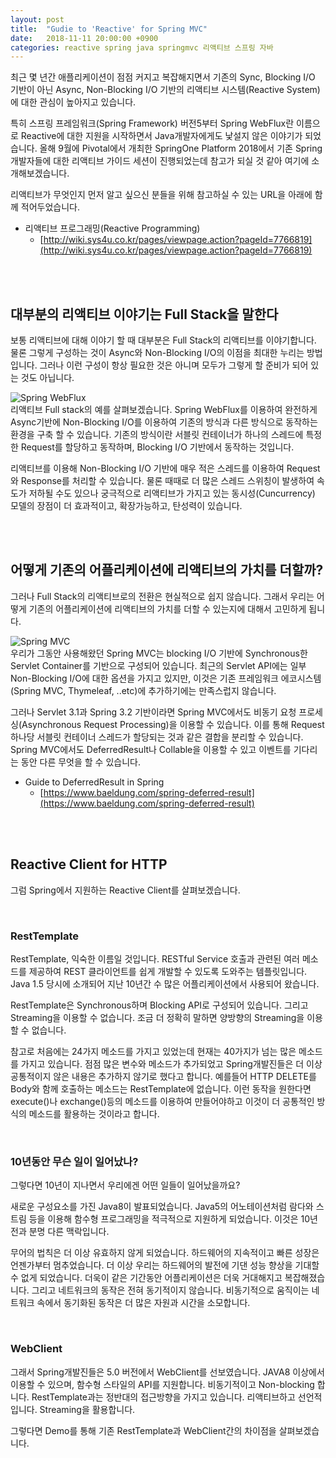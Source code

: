 ```yaml
---
layout: post
title:  "Gudie to 'Reactive' for Spring MVC"
date:   2018-11-11 20:00:00 +0900
categories: reactive spring java springmvc 리액티브 스프링 자바
---
```


최근 몇 년간 애플리케이션이 점점 커지고 복잡해지면서 기존의 Sync, Blocking I/O 기반이 아닌 Async, Non-Blocking I/O 기반의 리액티브 시스템(Reactive System)에 대한 관심이 높아지고 있습니다.

특히 스프링 프레임워크(Spring Framework) 버전5부터 Spring WebFlux란 이름으로 Reactive에 대한 지원을 시작하면서 Java개발자에게도 낯설지 않은 이야기가 되었습니다. 올해 9월에 Pivotal에서 개최한 SpringOne Platform 2018에서 기존 Spring개발자들에 대한 리액티브 가이드 세션이 진행되었는데 참고가 되실 것 같아 여기에 소개해보겠습니다.

리액티브가 무엇인지 먼저 알고 싶으신 분들을 위해 참고하실 수 있는 URL을 아래에 함께 적어두었습니다.
* 리액티브 프로그래밍(Reactive Programming)
    - [http://wiki.sys4u.co.kr/pages/viewpage.action?pageId=7766819](http://wiki.sys4u.co.kr/pages/viewpage.action?pageId=7766819)

<br><br>

대부분의 리액티브 이야기는 Full Stack을 말한다
-

보통 리액티브에 대해 이야기 할 때 대부분은 Full Stack의 리액티브를 이야기합니다. 물론 그렇게 구성하는 것이 Async와 Non-Blocking I/O의 이점을 최대한 누리는 방법입니다. 그러나 이런 구성이 항상 필요한 것은 아니며 모두가 그렇게 할 준비가 되어 있는 것도 아닙니다.

![Spring WebFlux](https://user-images.githubusercontent.com/4060030/48329064-53c38d00-e68a-11e8-823f-56bce05a06c5.PNG "Spring WebFlux")  
리액티브 Full stack의 예를 살펴보겠습니다. Spring WebFlux를 이용하여 완전하게 Async기반에 Non-Blocking I/O를 이용하여 기존의 방식과 다른 방식으로 동작하는 환경을 구축 할 수 있습니다. 기존의 방식이란 서블릿 컨테이너가 하나의 스레드에 특정한 Request를 할당하고 동작하며, Blocking I/O 기반에서 동작하는 것입니다.

리액티브를 이용해 Non-Blocking I/O 기반에 매우 적은 스레드를 이용하여 Request와 Response를 처리할 수 있습니다.
물론 때때로 더 많은 스레드 스위칭이 발생하여 속도가 저하될 수도 있으나 궁극적으로 리액티브가 가지고 있는 동시성(Cuncurrency) 모델의 장점이 더 효과적이고, 확장가능하고, 탄성력이 있습니다.

<br><br>

어떻게 기존의 어플리케이션에 리액티브의 가치를 더할까? 
-

그러나 Full Stack의 리액티브로의 전환은 현실적으로 쉽지 않습니다. 그래서 우리는 어떻게 기존의 어플리케이션에 리액티브의 가치를 더할 수 있는지에 대해서 고민하게 됩니다.

![Spring MVC](https://user-images.githubusercontent.com/4060030/48329150-af8e1600-e68a-11e8-879a-33cdf69edb35.PNG "Spring MVC")  
우리가 그동안 사용해왔던 Spring MVC는 blocking I/O 기반에 Synchronous한 Servlet Container를 기반으로 구성되어 있습니다.
최근의 Servlet API에는 일부 Non-Blocking I/O에 대한 옵션을 가지고 있지만, 이것은 기존 프레임워크 에코시스템(Spring MVC, Thymeleaf, ..etc)에 추가하기에는 만족스럽지 않습니다.

그러나 Servlet 3.1과 Spring 3.2 기반이라면 Spring MVC에서도 비동기 요청 프로세싱(Asynchronous Request Processing)을 이용할 수 있습니다. 이를 통해 Request 하나당 서블릿 컨테이너 스레드가 할당되는 것과 같은 결합을 분리할 수 있습니다. Spring MVC에서도 DeferredResult나 Collable을 이용할 수 있고 이벤트를 기다리는 동안 다른 무엇을 할 수 있습니다.

* Guide to DeferredResult in Spring
    - [https://www.baeldung.com/spring-deferred-result](https://www.baeldung.com/spring-deferred-result)

<br><br>

Reactive Client for HTTP
-
그럼 Spring에서 지원하는 Reactive Client를 살펴보겠습니다.

<br>

### RestTemplate  
RestTemplate, 익숙한 이름일 것입니다. RESTful Service 호출과 관련된 여러 메소드를 제공하여 REST 클라이언트를 쉽게 개발할 수 있도록 도와주는 템플릿입니다. Java 1.5 당시에 소개되어 지난 10년간 수 많은 어플리케이션에서 사용되어 왔습니다.

RestTemplate은 Synchronous하며 Blocking API로 구성되어 있습니다. 그리고 Streaming을 이용할 수 없습니다. 조금 더 정확히 말하면 양방향의 Streaming을 이용할 수 없습니다.

참고로 처음에는 24가지 메소드를 가지고 있었는데 현재는 40가지가 넘는 많은 메소드를 가지고 있습니다. 점점 많은 변수와 메소드가 추가되었고 Spring개발진들은 더 이상 공통적이지 않은 내용은 추가하지 않기로 했다고 합니다. 예를들어 HTTP DELETE를 Body와 함께 호출하는 메소드는 RestTemplate에 없습니다. 이런 동작을 원한다면 execute()나 exchange()등의 메소드를 이용하여 만들어야하고 이것이 더 공통적인 방식의 메소드를 활용하는 것이라고 합니다.

<br>

### 10년동안 무슨 일이 일어났나?  

그렇다면 10년이 지나면서 우리에겐 어떤 일들이 일어났을까요?

새로운 구성요소를 가진 Java8이 발표되었습니다. Java5의 어노테이션처럼 람다와 스트림 등을 이용해 함수형 프로그래밍을 적극적으로 지원하게 되었습니다. 이것은 10년전과 분명 다른 맥락입니다.

무어의 법칙은 더 이상 유효하지 않게 되었습니다. 하드웨어의 지속적이고 빠른 성장은 언젠가부터 멈추었습니다. 더 이상 우리는 하드웨어의 발전에 기댄 성능 향상을 기대할 수 없게 되었습니다. 더욱이 같은 기간동안 어플리케이션은 더욱 거대해지고 복잡해졌습니다. 그리고 네트워크의 동작은 전혀 동기적이지 않습니다. 비동기적으로 움직이는 네트워크 속에서 동기화된 동작은 더 많은 자원과 시간을 소모합니다.

<br>

### WebClient  
그래서 Spring개발진들은 5.0 버전에서 WebClient를 선보였습니다. JAVA8 이상에서 이용할 수 있으며, 함수형 스타일의 API를 지원합니다. 비동기적이고 Non-blocking 합니다. RestTemplate과는 정반대의 접근방향을 가지고 있습니다. 리액티브하고 선언적입니다. Streaming을 활용합니다.

그렇다면 Demo를 통해 기존 RestTemplate과 WebClient간의 차이점을 살펴보겠습니다.